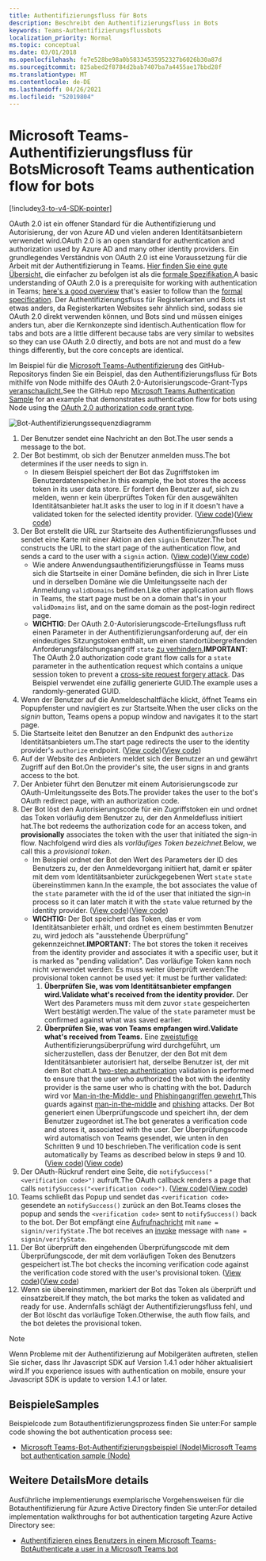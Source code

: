 ```yaml
---
title: Authentifizierungsfluss für Bots
description: Beschreibt den Authentifizierungsfluss in Bots
keywords: Teams-Authentifizierungsflussbots
localization_priority: Normal
ms.topic: conceptual
ms.date: 03/01/2018
ms.openlocfilehash: fe7e528be98a0b58334535952327b6026b30a87d
ms.sourcegitcommit: 825abed2f8784d2bab7407ba7a4455ae17bbd28f
ms.translationtype: MT
ms.contentlocale: de-DE
ms.lasthandoff: 04/26/2021
ms.locfileid: "52019804"
---
```

# <a name="microsoft-teams-authentication-flow-for-bots"></a><span data-ttu-id="bca44-104">Microsoft Teams-Authentifizierungsfluss für Bots</span><span class="sxs-lookup"><span data-stu-id="bca44-104">Microsoft Teams authentication flow for bots</span></span>

[!include[v3-to-v4-SDK-pointer](~/includes/v3-to-v4-pointer-bots.md)]

<span data-ttu-id="bca44-105">OAuth 2.0 ist ein offener Standard für die Authentifizierung und Autorisierung, der von Azure AD und vielen anderen Identitätsanbietern verwendet wird.</span><span class="sxs-lookup"><span data-stu-id="bca44-105">OAuth 2.0 is an open standard for authentication and authorization used by Azure AD and many other identity providers.</span></span> <span data-ttu-id="bca44-106">Ein grundlegendes Verständnis von OAuth 2.0 ist eine Voraussetzung für die Arbeit mit der Authentifizierung in Teams. [Hier finden Sie eine gute Übersicht,](https://aaronparecki.com/oauth-2-simplified/) die einfacher zu befolgen ist als die [formale Spezifikation.](https://oauth.net/2/)</span><span class="sxs-lookup"><span data-stu-id="bca44-106">A basic understanding of OAuth 2.0 is a prerequisite for working with authentication in Teams; [here's a good overview](https://aaronparecki.com/oauth-2-simplified/) that's easier to follow than the [formal specification](https://oauth.net/2/).</span></span> <span data-ttu-id="bca44-107">Der Authentifizierungsfluss für Registerkarten und Bots ist etwas anders, da Registerkarten Websites sehr ähnlich sind, sodass sie OAuth 2.0 direkt verwenden können, und Bots sind und müssen einiges anders tun, aber die Kernkonzepte sind identisch.</span><span class="sxs-lookup"><span data-stu-id="bca44-107">Authentication flow for tabs and bots are a little different because tabs are very similar to websites so they can use OAuth 2.0 directly, and bots are not and must do a few things differently, but the core concepts are identical.</span></span>

<span data-ttu-id="bca44-108">Im Beispiel für die [Microsoft Teams-Authentifizierung](https://github.com/OfficeDev/microsoft-teams-sample-auth-node) des GitHub-Repositorys finden Sie ein Beispiel, das den Authentifizierungsfluss für Bots mithilfe von Node mithilfe des OAuth 2.0-Autorisierungscode-Grant-Typs [veranschaulicht.](https://oauth.net/2/grant-types/authorization-code/)</span><span class="sxs-lookup"><span data-stu-id="bca44-108">See the GitHub repo [Microsoft Teams Authentication Sample](https://github.com/OfficeDev/microsoft-teams-sample-auth-node) for an example that demonstrates authentication flow for bots using Node using the [OAuth 2.0 authorization code grant type](https://oauth.net/2/grant-types/authorization-code/).</span></span>

![Bot-Authentifizierungssequenzdiagramm](~/assets/images/authentication/bot_auth_sequence_diagram.png)

1. <span data-ttu-id="bca44-110">Der Benutzer sendet eine Nachricht an den Bot.</span><span class="sxs-lookup"><span data-stu-id="bca44-110">The user sends a message to the bot.</span></span>
2. <span data-ttu-id="bca44-111">Der Bot bestimmt, ob sich der Benutzer anmelden muss.</span><span class="sxs-lookup"><span data-stu-id="bca44-111">The bot determines if the user needs to sign in.</span></span>
    * <span data-ttu-id="bca44-112">In diesem Beispiel speichert der Bot das Zugriffstoken im Benutzerdatenspeicher.</span><span class="sxs-lookup"><span data-stu-id="bca44-112">In this example, the bot stores the access token in its user data store.</span></span> <span data-ttu-id="bca44-113">Er fordert den Benutzer auf, sich zu melden, wenn er kein überprüftes Token für den ausgewählten Identitätsanbieter hat.</span><span class="sxs-lookup"><span data-stu-id="bca44-113">It asks the user to log in if it doesn't have a validated token for the selected identity provider.</span></span> <span data-ttu-id="bca44-114">([View code](https://github.com/OfficeDev/microsoft-teams-sample-auth-node/blob/469952a26d618dbf884a3be53c7d921cc580b1e2/src/utils/AuthenticationUtils.ts#L58-L76))</span><span class="sxs-lookup"><span data-stu-id="bca44-114">([View code](https://github.com/OfficeDev/microsoft-teams-sample-auth-node/blob/469952a26d618dbf884a3be53c7d921cc580b1e2/src/utils/AuthenticationUtils.ts#L58-L76))</span></span>
3. <span data-ttu-id="bca44-115">Der Bot erstellt die URL zur Startseite des Authentifizierungsflusses und sendet eine Karte mit einer Aktion an den `signin` Benutzer.</span><span class="sxs-lookup"><span data-stu-id="bca44-115">The bot constructs the URL to the start page of the authentication flow, and sends a card to the user with a `signin` action.</span></span> <span data-ttu-id="bca44-116">([View code](https://github.com/OfficeDev/microsoft-teams-sample-auth-node/blob/469952a26d618dbf884a3be53c7d921cc580b1e2/src/dialogs/BaseIdentityDialog.ts#L160-L190))</span><span class="sxs-lookup"><span data-stu-id="bca44-116">([View code](https://github.com/OfficeDev/microsoft-teams-sample-auth-node/blob/469952a26d618dbf884a3be53c7d921cc580b1e2/src/dialogs/BaseIdentityDialog.ts#L160-L190))</span></span>
    * <span data-ttu-id="bca44-117">Wie andere Anwendungsauthentifizierungsflüsse in Teams muss sich die Startseite in einer Domäne befinden, die sich in Ihrer Liste und in derselben Domäne wie die Umleitungsseite nach der Anmeldung `validDomains` befinden.</span><span class="sxs-lookup"><span data-stu-id="bca44-117">Like other application auth flows in Teams, the start page must be on a domain that's in your `validDomains` list, and on the same domain as the post-login redirect page.</span></span>
    * <span data-ttu-id="bca44-118">**WICHTIG**: Der OAuth 2.0-Autorisierungscode-Erteilungsfluss ruft einen Parameter in der Authentifizierungsanforderung auf, der ein eindeutiges Sitzungstoken enthält, um einen standortübergreifenden Anforderungsfälschungsangriff `state` [zu verhindern.](https://en.wikipedia.org/wiki/Cross-site_request_forgery)</span><span class="sxs-lookup"><span data-stu-id="bca44-118">**IMPORTANT**: The OAuth 2.0 authorization code grant flow calls for a `state` parameter in the authentication request which contains a unique session token to prevent a [cross-site request forgery attack](https://en.wikipedia.org/wiki/Cross-site_request_forgery).</span></span> <span data-ttu-id="bca44-119">Das Beispiel verwendet eine zufällig generierte GUID.</span><span class="sxs-lookup"><span data-stu-id="bca44-119">The example uses a randomly-generated GUID.</span></span>
4. <span data-ttu-id="bca44-120">Wenn der Benutzer auf  die Anmeldeschaltfläche klickt, öffnet Teams ein Popupfenster und navigiert es zur Startseite.</span><span class="sxs-lookup"><span data-stu-id="bca44-120">When the user clicks on the *signin* button, Teams opens a popup window and navigates it to the start page.</span></span>
5. <span data-ttu-id="bca44-121">Die Startseite leitet den Benutzer an den Endpunkt des `authorize` Identitätsanbieters um.</span><span class="sxs-lookup"><span data-stu-id="bca44-121">The start page redirects the user to the identity provider's `authorize` endpoint.</span></span> <span data-ttu-id="bca44-122">([View code](https://github.com/OfficeDev/microsoft-teams-sample-auth-node/blob/469952a26d618dbf884a3be53c7d921cc580b1e2/public/html/auth-start.html#L51-L56))</span><span class="sxs-lookup"><span data-stu-id="bca44-122">([View code](https://github.com/OfficeDev/microsoft-teams-sample-auth-node/blob/469952a26d618dbf884a3be53c7d921cc580b1e2/public/html/auth-start.html#L51-L56))</span></span>
6. <span data-ttu-id="bca44-123">Auf der Website des Anbieters meldet sich der Benutzer an und gewährt Zugriff auf den Bot.</span><span class="sxs-lookup"><span data-stu-id="bca44-123">On the provider's site, the user signs in and grants access to the bot.</span></span>
7. <span data-ttu-id="bca44-124">Der Anbieter führt den Benutzer mit einem Autorisierungscode zur OAuth-Umleitungsseite des Bots.</span><span class="sxs-lookup"><span data-stu-id="bca44-124">The provider takes the user to the bot's OAuth redirect page, with an authorization code.</span></span>
8. <span data-ttu-id="bca44-125">Der Bot löst den Autorisierungscode für  ein Zugriffstoken ein und ordnet das Token vorläufig dem Benutzer zu, der den Anmeldefluss initiiert hat.</span><span class="sxs-lookup"><span data-stu-id="bca44-125">The bot redeems the authorization code for an access token, and **provisionally** associates the token with the user that initiated the sign-in flow.</span></span> <span data-ttu-id="bca44-126">Nachfolgend wird dies als *vorläufiges Token bezeichnet.*</span><span class="sxs-lookup"><span data-stu-id="bca44-126">Below, we call this a *provisional token*.</span></span>
    * <span data-ttu-id="bca44-127">Im Beispiel ordnet der Bot den Wert des Parameters der ID des Benutzers zu, der den Anmeldevorgang initiiert hat, damit er später mit dem vom Identitätsanbieter zurückgegebenen Wert `state` `state` übereinstimmen kann.</span><span class="sxs-lookup"><span data-stu-id="bca44-127">In the example, the bot associates the value of the `state` parameter with the id of the user that initiated the sign-in process so it can later match it with the `state` value returned by the identity provider.</span></span> <span data-ttu-id="bca44-128">([View code](https://github.com/OfficeDev/microsoft-teams-sample-auth-node/blob/469952a26d618dbf884a3be53c7d921cc580b1e2/src/AuthBot.ts#L70-L99))</span><span class="sxs-lookup"><span data-stu-id="bca44-128">([View code](https://github.com/OfficeDev/microsoft-teams-sample-auth-node/blob/469952a26d618dbf884a3be53c7d921cc580b1e2/src/AuthBot.ts#L70-L99))</span></span>
    * <span data-ttu-id="bca44-129">**WICHTIG:** Der Bot speichert das Token, das er vom Identitätsanbieter erhält, und ordnet es einem bestimmten Benutzer zu, wird jedoch als "ausstehende Überprüfung" gekennzeichnet.</span><span class="sxs-lookup"><span data-stu-id="bca44-129">**IMPORTANT**: The bot stores the token it receives from the identity provider and associates it with a specific user, but it is marked as "pending validation".</span></span> <span data-ttu-id="bca44-130">Das vorläufige Token kann noch nicht verwendet werden: Es muss weiter überprüft werden:</span><span class="sxs-lookup"><span data-stu-id="bca44-130">The provisional token cannot be used yet: it must be further validated:</span></span> 
      1. <span data-ttu-id="bca44-131">**Überprüfen Sie, was vom Identitätsanbieter empfangen wird.**</span><span class="sxs-lookup"><span data-stu-id="bca44-131">**Validate what's received from the identity provider.**</span></span> <span data-ttu-id="bca44-132">Der Wert des Parameters muss mit dem zuvor `state` gespeicherten Wert bestätigt werden.</span><span class="sxs-lookup"><span data-stu-id="bca44-132">The value of the `state` parameter must be confirmed against what was saved earlier.</span></span> 
      1. <span data-ttu-id="bca44-133">**Überprüfen Sie, was von Teams empfangen wird.**</span><span class="sxs-lookup"><span data-stu-id="bca44-133">**Validate what's received from Teams.**</span></span> <span data-ttu-id="bca44-134">Eine [zweistufige](https://en.wikipedia.org/wiki/Man-in-the-middle_attack) Authentifizierungsüberprüfung wird durchgeführt, um sicherzustellen, dass der Benutzer, der den Bot mit dem Identitätsanbieter autorisiert hat, derselbe Benutzer ist, der mit dem Bot chatt.</span><span class="sxs-lookup"><span data-stu-id="bca44-134">A [two-step authentication](https://en.wikipedia.org/wiki/Man-in-the-middle_attack) validation is performed to ensure that the user who authorized the bot with the identity provider is the same user who is chatting with the bot.</span></span> <span data-ttu-id="bca44-135">Dadurch wird vor [Man-in-the-Middle- und](https://en.wikipedia.org/wiki/Man-in-the-middle_attack) [Phishingangriffen gewehrt.](https://en.wikipedia.org/wiki/Phishing)</span><span class="sxs-lookup"><span data-stu-id="bca44-135">This guards against [man-in-the-middle](https://en.wikipedia.org/wiki/Man-in-the-middle_attack) and [phishing](https://en.wikipedia.org/wiki/Phishing) attacks.</span></span> <span data-ttu-id="bca44-136">Der Bot generiert einen Überprüfungscode und speichert ihn, der dem Benutzer zugeordnet ist.</span><span class="sxs-lookup"><span data-stu-id="bca44-136">The bot generates a verification code and stores it, associated with the user.</span></span> <span data-ttu-id="bca44-137">Der Überprüfungscode wird automatisch von Teams gesendet, wie unten in den Schritten 9 und 10 beschrieben.</span><span class="sxs-lookup"><span data-stu-id="bca44-137">The verification code is sent automatically by Teams as described below in steps 9 and 10.</span></span> <span data-ttu-id="bca44-138">([View code](https://github.com/OfficeDev/microsoft-teams-sample-auth-node/blob/469952a26d618dbf884a3be53c7d921cc580b1e2/src/AuthBot.ts#L100-L113))</span><span class="sxs-lookup"><span data-stu-id="bca44-138">([View code](https://github.com/OfficeDev/microsoft-teams-sample-auth-node/blob/469952a26d618dbf884a3be53c7d921cc580b1e2/src/AuthBot.ts#L100-L113))</span></span>
9. <span data-ttu-id="bca44-139">Der OAuth-Rückruf rendert eine Seite, die `notifySuccess("<verification code>")` aufruft.</span><span class="sxs-lookup"><span data-stu-id="bca44-139">The OAuth callback renders a page that calls `notifySuccess("<verification code>")`.</span></span> <span data-ttu-id="bca44-140">([View code](https://github.com/OfficeDev/microsoft-teams-sample-auth-node/blob/master/src/views/oauth-callback-success.hbs))</span><span class="sxs-lookup"><span data-stu-id="bca44-140">([View code](https://github.com/OfficeDev/microsoft-teams-sample-auth-node/blob/master/src/views/oauth-callback-success.hbs))</span></span>
10. <span data-ttu-id="bca44-141">Teams schließt das Popup und sendet das `<verification code>` gesendete an `notifySuccess()` zurück an den Bot.</span><span class="sxs-lookup"><span data-stu-id="bca44-141">Teams closes the popup and sends the `<verification code>` sent to `notifySuccess()` back to the bot.</span></span> <span data-ttu-id="bca44-142">Der Bot empfängt eine [Aufrufnachricht](/bot-framework/dotnet/bot-builder-dotnet-activities#invoke) mit `name = signin/verifyState` .</span><span class="sxs-lookup"><span data-stu-id="bca44-142">The bot receives an [invoke](/bot-framework/dotnet/bot-builder-dotnet-activities#invoke) message with `name = signin/verifyState`.</span></span>
11. <span data-ttu-id="bca44-143">Der Bot überprüft den eingehenden Überprüfungscode mit dem Überprüfungscode, der mit dem vorläufigen Token des Benutzers gespeichert ist.</span><span class="sxs-lookup"><span data-stu-id="bca44-143">The bot checks the incoming verification code against the verification code stored with the user's provisional token.</span></span> <span data-ttu-id="bca44-144">([View code](https://github.com/OfficeDev/microsoft-teams-sample-auth-node/blob/469952a26d618dbf884a3be53c7d921cc580b1e2/src/dialogs/BaseIdentityDialog.ts#L127-L140))</span><span class="sxs-lookup"><span data-stu-id="bca44-144">([View code](https://github.com/OfficeDev/microsoft-teams-sample-auth-node/blob/469952a26d618dbf884a3be53c7d921cc580b1e2/src/dialogs/BaseIdentityDialog.ts#L127-L140))</span></span>
12. <span data-ttu-id="bca44-145">Wenn sie übereinstimmen, markiert der Bot das Token als überprüft und einsatzbereit.</span><span class="sxs-lookup"><span data-stu-id="bca44-145">If they match, the bot marks the token as validated and ready for use.</span></span> <span data-ttu-id="bca44-146">Andernfalls schlägt der Authentifizierungsfluss fehl, und der Bot löscht das vorläufige Token.</span><span class="sxs-lookup"><span data-stu-id="bca44-146">Otherwise, the auth flow fails, and the bot deletes the provisional token.</span></span>

> [!Note]
> <span data-ttu-id="bca44-147">Wenn Probleme mit der Authentifizierung auf Mobilgeräten auftreten, stellen Sie sicher, dass Ihr Javascript SDK auf Version 1.4.1 oder höher aktualisiert wird.</span><span class="sxs-lookup"><span data-stu-id="bca44-147">If you experience issues with authentication on mobile, ensure your Javascript SDK is update to version 1.4.1 or later.</span></span>

## <a name="samples"></a><span data-ttu-id="bca44-148">Beispiele</span><span class="sxs-lookup"><span data-stu-id="bca44-148">Samples</span></span>

<span data-ttu-id="bca44-149">Beispielcode zum Botauthentifizierungsprozess finden Sie unter:</span><span class="sxs-lookup"><span data-stu-id="bca44-149">For sample code showing the bot authentication process see:</span></span>

* [<span data-ttu-id="bca44-150">Microsoft Teams-Bot-Authentifizierungsbeispiel (Node)</span><span class="sxs-lookup"><span data-stu-id="bca44-150">Microsoft Teams bot authentication sample (Node)</span></span>](https://github.com/OfficeDev/microsoft-teams-sample-auth-node)

## <a name="more-details"></a><span data-ttu-id="bca44-151">Weitere Details</span><span class="sxs-lookup"><span data-stu-id="bca44-151">More details</span></span>

<span data-ttu-id="bca44-152">Ausführliche implementierungs exemplarische Vorgehensweisen für die Botauthentifizierung für Azure Active Directory finden Sie unter:</span><span class="sxs-lookup"><span data-stu-id="bca44-152">For detailed implementation walkthroughs for bot authentication targeting Azure Active Directory see:</span></span>

* [<span data-ttu-id="bca44-153">Authentifizieren eines Benutzers in einem Microsoft Teams-Bot</span><span class="sxs-lookup"><span data-stu-id="bca44-153">Authenticate a user in a Microsoft Teams bot</span></span>](~/resources/bot-v3/bot-authentication/auth-bot-AAD.md)
